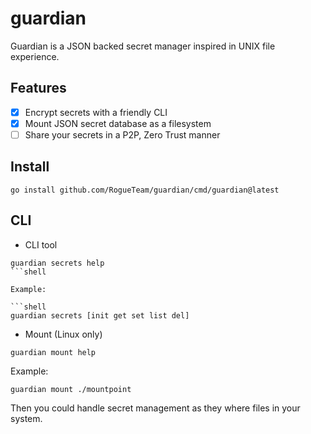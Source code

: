 # guardian

Guardian is a JSON backed secret manager inspired in UNIX file experience.

## Features

- [X] Encrypt secrets with a friendly CLI
- [X] Mount JSON secret database as a filesystem
- [ ] Share your secrets in a P2P, Zero Trust manner

## Install

```shell
go install github.com/RogueTeam/guardian/cmd/guardian@latest
```

## CLI

- CLI tool

```shell
guardian secrets help
```shell

Example:

```shell
guardian secrets [init get set list del]
```

- Mount (Linux only)

```shell
guardian mount help
```

Example:

```shell
guardian mount ./mountpoint
```

Then you could handle secret management as they where files in your system.
